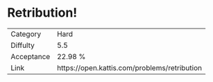 # Retribution!

<table>
    <tr>
        <td>Category</td>
        <td>Hard</td>
    </tr>
    <tr>
        <td>Diffulty</td>
        <td>5.5</td>
    </tr>
    <tr>
        <td>Acceptance</td>
        <td>22.98 %</td>
    </tr>
    <tr>
        <td>Link</td>
        <td>https://open.kattis.com/problems/retribution</td>
    </tr>
</table>